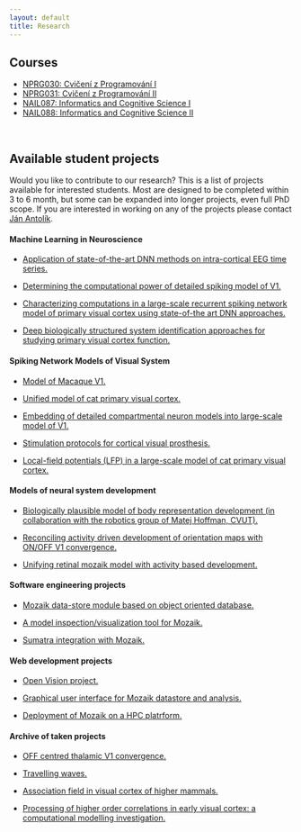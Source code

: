 ```yaml
---
layout: default
title: Research
---
```


## Courses

- <a href="./programovani1.html"><span>NPRG030: Cvičení z Programování I</span></a>
- <a href="./programovani2.html"><span>NPRG031: Cvičení z Programování II</span></a>
- <a href="./ikv1.html"><span>NAIL087: Informatics and Cognitive Science I</span></a>
- <a href="./ikv2.html"><span>NAIL088: Informatics and Cognitive Science II</span></a>

<br>

## Available student projects

Would you like to contribute to our research? This is a list of projects available for interested students.
Most are designed to be completed within 3 to 6 month, but some can be expanded into longer projects, even
full PhD scope. If you are interested in working on any of the projects please contact [Ján Antolík](antolikjan@gmail.com).


#### Machine Learning in Neuroscience

- <a href="javascript:void(0)" onclick="$('#project_EEG').toggle();">Application of state-of-the-art DNN methods on intra-cortical EEG time series.</a>  
   <small id="project_EEG" class="studentprojectlist" style="display: none;">
   In this project you will explore novel DNN architectures to predict movement (direction and speed) from intra-cortical ECoG device implamnted in
   human patients awaiting brain surger for epilepsy. This research contributes towards development of future Brain-Machine-Interface systems for motor
   function restoration. You will be working with DNN library designed for EEG data analysis, and explore the new DNN architectures to maximize prediction
   performance. Visualization of the representation that form in DNN and broader EEG data analysis is also part of the project.
   </small>


- <a href="javascript:void(0)" onclick="$('#project_V1power').toggle();">Determining the computational power of detailed spiking model of V1.</a>  
   <small id="project_V1power" class="studentprojectlist" style="display: none;">
   V1 is a complex recurrent dynamical system that operates quite differently from how moder neural network systems do. It however still remains 
   unclear how does a biological V1 compare in its computational power to the state-of-the-art DNN systems for image analysis. In this project you
   will take our <a href="./research.html">large-scale biologically dietailed spiking network model </a> of cat primary visual cortex (V1) and prepend
   it to an existing state-of-the-art DNN system as its first stage of processing. You will then train both the original DNN and the new hybrid system
   on an image categorization benchmark and analyze the difference between the performance of the two systems.
   </small>

- <a href="javascript:void(0)" onclick="$('#project_RF').toggle();">Characterizing computations in a large-scale recurrent spiking network model of primary visual cortex using state-of-the art DNN approaches.</a>  
   <small id="project_RF" class="studentprojectlist" style="display: none;">
  We have recently constructed a detailed large-scale [model](https://www.biorxiv.org/content/biorxiv/early/2019/02/20/416156.full.pdf) of cat primary visual cortex.
  One of the major approaches for characterizing the functional properties of sensory neurons is called system indetification, wherby one applies machine learning
  techniques to long recordings of neurons responding to sensory stimuli. Many such studies have been undertaken for biological primary visual cortex. In this project, the goal
  is to analyze our spiking V1 model with the same system identification techniques to compare how neurons in the model encode visual information in comparison to
  their biological counterparts. This project will both help understand what computations are represented in the state-of-the-art biologically inspired models of V1, 
  but also identify limitations in current DNN architectures to improve their ability to identify the encoding in the biological visual system.
  </small>

- <a href="javascript:void(0)" onclick="$('#project11').toggle();">Deep biologically structured system identification approaches for studying primary visual cortex function.</a>  
   <small id="project11" class="studentprojectlist" style="display: none;">
  A common approach for studying the function of early sensory systems is to determine the relationship between sensory inputs and associated (experimentally recorded) neural responses. In the past, mostly linear \[[1](http://www.ncbi.nlm.nih.gov/pubmed/12938771)\], or shallow non-linear techniques were utilized, leading to limited predictive and consequently explanatory power of models fitted in this way. More recently, the popular deep convolutional architectures were successfully tested on the neural data \[[2](https://arxiv.org/abs/1711.02653),[3](https://doi.org/10.1101/201764)\]. These general, machine-learning motivated models ,however, ignore the known anatomical and functional architecture of visual system. Recently, we have presented a multi-stage model of V1 which reflected some of the most prominent features of the retino-cortical pathway \[[4](https://doi.org/10.1371/journal.pcbi.1004927)\], and demonstrated that such incorporation of V1 biology can improve performance in comparison to state-of-the-art models. In this project we will built upon these early results, and develop novel deep-architectures inspired by the deep convolutional networks, but enriched by biologically inspired elements. The student will be responsible for designing, implementing and subsequently testing the new models on neural population recordings from cat primary visual cortex. This project will be undertaken in collaboration with experimental lab of Yves Fregnac, CNRS, France, and computational lab of Dan Butts, University of Maryland. Prior experience in machine learning is a plus.
  </small>


#### Spiking Network Models of Visual System

- <a href="javascript:void(0)" onclick="$('#project_macaque').toggle();">Model of Macaque V1.</a>  
   <small id="project_macaque" class="studentprojectlist" style="display: none;">
  We have recently constructed a detailed large-scale [model](https://www.biorxiv.org/content/biorxiv/early/2019/02/20/416156.full.pdf) of cat primary visual cortex.
  Along with cat, macaque is the most common animal model in which vision in higher mammals is studied. Recently, a comprehensive
  dataset on macaque physiology and function has been [published](https://academic.oup.com/cercor/article-abstract/30/6/3483/5691251?redirectedFrom=fulltext). The goal of this project would be to utilize this new data and
  reparametrize the existing model of cat V1 to obtain analogouse model of macaque V1. Exploration of the implication of species differences
  on V1 processing is a possible future extension of the project.
  </small>

- <a href="javascript:void(0)" onclick="$('#project_unified').toggle();">Unified model of cat primary visual cortex.</a>  
   <small id="project_unified" class="studentprojectlist" style="display: none;">
  We have recently constructed a detailed large-scale [model](https://www.biorxiv.org/content/biorxiv/early/2019/02/20/416156.full.pdf) of cat primary visual cortex.
  Since, we have expanded the model in different directions in several followup studies: [addition of cortico-thalamic loop](http://www.theses.fr/2018USPCB083), [simulation of proshetic vision](https://www.nature.com/articles/s41598-021-88960-8) , and [exploration of conductance dynamics]().
  The goal of this project is to unify the existing models into single model instance and demonstrate that it can reproduce all the findings shown in the inidividual previous studies.
  </small>


- <a href="javascript:void(0)" onclick="$('#project2').toggle();">Embedding of detailed compartmental neuron models into large-scale model of V1.</a>  
   <small id="project2" class="studentprojectlist" style="display: none;">
  One of the ongoing projects in our group is development of <a href="./research.html">large-scale integrative model </a> of cat primary visual cortex (V1).
  This model is based on the <a href="http://www.scholarpedia.org/article/Adaptive_exponential_integrate-and-fire_model">Adaptive-Exponential Leaky Integrate and Fire</a>
  neuron model, which reduces biological neurons to a point process, ignoring
  its geometrical properties. In this project student will embed single compartmental model of V1 pyramidal neuron into the large scale point process
  simulation available in the group, and investigate the behavior of the added detailed neuron under the influence of the input coming from the large scale
  V1 simulation, focusing on properties influenced by the neuron's geometry.
  </small>

- <a href="javascript:void(0)" onclick="$('#project10').toggle();">Stimulation protocols for cortical visual prosthesis.</a>  
   <small id="project10" class="studentprojectlist" style="display: none;">
  Recently we have applied the large-scale models developed in our team to the problem of cortical visual prosthesis. New approach to sensory prosthetics is being developed,
  wherby the the cortex is stimulated via opto-genetic tools, which are being translated from mice to higher-order mammals including primates. While all the technological components
  of the visual prosthesis are still under development, an important question remains open: how to stimulate the cortex to elicit percepts that are close to those due to the perception
  of the given stimulus under normal vision. This is where our large-scale modelling approach comes in. Using our V1 model simulations to test potenial stimulation strategies, we are
  making progress at answering this question. Currently, we have gained insights
  on how to eleicit simple canonical visual stimuli, specifically sinusoidal gratings. In the next step the student will be responsible for expanding the design and analysis to generic
  stimulation protocol capable of eliciting arbitrary visual stimuli. The current protocol can be straightforwardly expanded to this general case . The student't responsibility will be
  to implement this new stimulation protocol in our simulation framework, test the protocol in our model of V1, and implement and perform all the required analysis. Strong programming and
  analytical skills required. Knowledge of Python, computation neuroscience or neurobiology of visual system a plus.
  </small>

- <a href="javascript:void(0)" onclick="$('#project3').toggle();">Local-field potentials (LFP) in a large-scale model of cat primary visual cortex.</a>  
   <small id="project3" class="studentprojectlist" style="display: none;">
  One of the ongoing projects in our group is development of <a href="./research.html">large-scale integrative model </a> of cat primary visual cortex (V1).
  [LFP](https://en.wikipedia.org/wiki/Local_field_potential) is an electrophysiological signal generated by the summed electric current flowing from multiple
  nearby neurons within a small volume of nervous tissue. The goal of this project is to investigate the LFP signals that would be generated
  in our simulations of V1. The V1 model under investigation does not explicitly contain LFP signals, only the sub-threshold and spiking responses of
  individual neurons are available. Therefore one of previously proposed models
  of LFP signals such as [this one](https://github.com/INM-6/hybridLFPy) will be used to generate artifical LFP signals based on the outputs of the V1 simulation.
  This will be followed by thourough analysis of the resulting LFPs and results compared to previous findings, including recent data recorded at <a href="http://www.unic.cnrs-gif.fr/teams.html">UNIC</a> by the
  <a href="https://www.unic.cnrs-gif.fr/teams/Research%20group%20of%20Yves%20Fr%C3%A9gnac">Yves Frégnac group</a>.
  </small>


#### Models of neural system development

- <a href="javascript:void(0)" onclick="$('#project_body').toggle();">Biologically plausible model of body representation development (in collaboration with the robotics group of Matej Hoffman, CVUT).</a>  
   <small id="project_body" class="studentprojectlist" style="display: none;">
  This project is performed in tight collaboration with the robotics group of [Matej Hoffman](https://sites.google.com/site/matejhof/home).
  The goal of this project is to explain how body representations can be learned in humanoid robots during
  haptic self-exploration based on inputs provided by ‘artificial skin’ covering the robot’s body.
  We hypothesize that [our model of cortical development proposed](https://www.ncbi.nlm.nih.gov/pmc/articles/PMC3082289/pdf/fncom-05-00017.pdf)
  can aid this goal in following two ways:  (i) the model itself, when fed with the somatosensory data will form effective,
  biologically plausible representation of body surface, (ii) the novelty signal that can be straightforwardly
  obtained from the model can within the closed loop paradigm guide self-exploration behavior towards efficient
  exploration of the body space. The novelty signal is readily available in the model, as novel inputs are poorly
  represented by the evolving cortical representation and thus the input will have high distance from the most representative
  (close within input space) cortical neuron. Thus a simple winner-take-all mechanism at the cortical level, that outputs
  the distance between the input and the point in input space the winner neuron represents will yield effective novelty signal.
  The student will test these hypotheses in collaboration with the [Hoffman group](https://sites.google.com/site/matejhof/home) guided by following milestones. He/she will
  implement and validate the model of somatosensory map formation from artificial skin inputs, implement the novelty signal extraction
  mechanism, test its impact on map formation in closed-loop system, integrate the resulting model within the humanoid
  robotic system at Hoffman group, and perform experiments to confirm effectiveness of the model and search for bio-morphic
  correlates in the resulting behavior.
  </small>

- <a href="javascript:void(0)" onclick="$('#project_dev_ON_OFF').toggle();">Reconciling activity driven development of orientation maps with ON/OFF V1 convergence.</a>  
   <small id="project_dev_ON_OFF" class="studentprojectlist" style="display: none;">
  During post-natal development, primary visual cortex undergoes remarkable functional organization resulting in expression
  of topologically smooth orientation map across it's surface. The most common type of explenation for this phenomena is activity based development,
  whereby internally generated or visually driven activity coupled with plasticity in the thalamo-cortical and corico-cortical pathway
  induces gradual establishment of the orientation maps. [LISSOM](http://ioam.github.io/topographica/Tutorials/GCAL_Tutorial.html) based familiy of models is an example of such activity + plasticity driven theoretical explanation of this phenomena.
  Recent [work](https://www.nature.com/articles/nature17936) by Alonso Lab has shown that thalamic ON and OFF afferents converging onto neurons in primary visual cortex
  have a very specific organization, which is OFF dominated, OFF centric and runs orthogonal to ocular dominance columns. The current activity driven models of V1 development
  cannot explain this specific organization of thalamo-cortical afferents. The goal of this project will be the expand these models to account for these new findings.
  </small>

- <a href="javascript:void(0)" onclick="$('#project1').toggle();">Unifying retinal mozaik model with activity based development.</a>  
   <small id="project1" class="studentprojectlist" style="display: none;">
  During post-natal development, primary visual cortex undergoes remarkable functional organization resulting - among others - in expression
  of topologically smooth orientation map across it's surface. The most common type of explenation for this phenomena is activity based development,
  whereby internally generated or visually driven activity coupled with plasticity in the thalamo-cortical and corico-cortical pathway
  induces gradual establishment of the orientation maps. [LISSOM](http://ioam.github.io/topographica/Tutorials/GCAL_Tutorial.html) based familiy of models is an example of such activity + plasticity driven models.
  An alternative explanation has been proposed by [Ringach](http://jn.physiology.org/content/92/1/468) (see also [this](http://www.nature.com/neuro/journal/v14/n7/full/nn.2824.html)) , in which the initial orientation maps are directly established by
  the very specific geometric properties of retinal ganglion cells RFs positions in visual space: [retinal mozaiks](http://labs.nri.ucsb.edu/reese/benjamin/PubsRetinalMosaics.html). However, this explanation
  can account only for initial very weak orientation maps, and low orienation selectivities of individual neurons in particular, and it is clear that
  the system has to undergo major further refinement in order to match the experimentally observed adult state. The goal of this project is to combine
  the two hypothesis of orientation map development and investigate their possible interactions.
  Specifically retinal mozaiks will be introduced into a LISSOM model, thus inducing the initial orientation maps based on Ringach et al. theory.
  This will be followed by simulation of the activity and plasticity driven development, which should lead to refinement of the intial maps.
  The correspondance between the initial retinal mozaik induced map with the final developed map will be assesed, and possible advantages of such
  dual orientation map development mechanism will be investigated.
  </small>

#### Software engineering projects

- <a href="javascript:void(0)" onclick="$('#project5').toggle();">Mozaik data-store module based on object oriented database.</a>  
   <small id="project5" class="studentprojectlist" style="display: none;">
  <a href="https://github.com/antolikjan/mozaik">Mozaik</a> is a an automated workflow for large-scale neural simulations,
  with a highly modular architecture. One of the core Mozaik modules is a data-store, in which recordings from simulations richly
  annotated with metadata regarding experimental context are stored. Currently the data-store module is implemented as a
  database-like system based on [Neo](http://neuralensemble.org/neo/) library for internal representation of recorded data.
  The goal of this project is to develop an alternative data-store module based around dedicated key-value database such as
  [BerkelyDB](http://www.oracle.com/technetwork/database/database-technologies/berkeleydb/overview/index.html) or [CodernityDB](http://labs.codernity.com/codernitydb/).
  </small>

- <a href="javascript:void(0)" onclick="$('#project6').toggle();">A model inspection/visualization tool for Mozaik.</a>  
   <small id="project6"  class="studentprojectlist" style="display: none;">
  <a href="https://github.com/antolikjan/mozaik">Mozaik</a> is a an automated workflow for large-scale neural simulations.
  The [model of primary visual cortex](/research.html) developed in our lab, and implemented in Mozaik, has a complex connectivity structure.
  Although there are various tests that the connectivity has been realized as expected, currently, there is no easy way to
  visualize the network spatial structure and connectivity in [Mozaik](https://github.com/antolikjan/mozaik). The aim of this project is to develop a
  model inspection and visualization tool, for Mozaik, possibly building on existing tools such as [ConnPlotter](http://arken.umb.no/~plesser/software.html), [Moogli](http://moose.ncbs.res.in/moogli/), and [NeurAnim](http://software.incf.org/software/neuranim).
  </small>

- <a href="javascript:void(0)" onclick="$('#project8').toggle();">Sumatra integration with Mozaik.</a>  
   <small id="project8" class="studentprojectlist" style="display: none;">
  <a href="https://github.com/antolikjan/mozaik">Mozaik</a> is a an automated workflow for large-scale neural simulations.
  <a href="http://neuralensemble.org/sumatra/">Sumatra</a> is a tool for provenance tracking. Sumatra shares several features with Mozaik, but it also
  posses features that would enhance the Mozaik workflow. The goal of this project is to integrate Sumatra with Mozaik, and
  remove overlapping features from Mozaik and delegating them to Sumatra, in line with long term goal of outsourcing
  as much functionality from Mozaik to dedicated tools. This project is suitable for students with interest in Neuroinformatics
  and moderate skills in Python and versioning systems.
  </small>

#### Web development projects

- <a href="javascript:void(0)" onclick="$('#project12').toggle();">Open Vision project.</a>  
   <small id="project12" class="studentprojectlist" style="display: none;">
  <a href="https://github.com/antolikjan/mozaik">Mozaik</a> is a an automated workflow for large-scale neural simulations. Inspired by the [OpenWorm](http://www.openworm.org)
  initiative, this project strives to bring neural based modelling of vision to the public. It will seek to engage the cognitive sciences enthusiast community into
  coordinate effort to build a comprehensive model of early and higher vision. We envision multiple phases of the project: <br>
  (1) Build a server running mozaik based V1 model and serve it on the new Open Vision website. The website will allow any member of public to submit a video and receive back the responses of selected model cells.<br>
  (2) Develop a web frontend to the Mozaik toolkit and use it to expand the Open Vision website to allow full configuration of the served model. Publish more models and experimental protocols already develop in our group. <br>
  (3) Expand upon 1 and 2 to build full open science platform similar to OpenWorm project, and build striving community around it.
  </small>

- <a href="javascript:void(0)" onclick="$('#project4').toggle();">Graphical user interface for Mozaik datastore and analysis.</a>  
   <small id="project4" class="studentprojectlist" style="display: none;">
  <a href="https://github.com/antolikjan/mozaik">Mozaik</a> is a an automated workflow for large-scale neural simulations.
  Mozaik automatically records data from simulations, annotates it with metadata regarding experimental context, and stores
  them in an internal data-store. An query based interface allows analysis and visualization modules to efficiently navigate
  through the stored data based on the attached metadata. Currently, Mozaik offers only programatic API to perform these interactions
  with data-store. The goal of this project would be to write a HTML based graphical user interface frontend, to the Mozaik data-store, that will
  allow users to conveniently and interactively navigate and select data from the data-store and subsequently execute on them anaysis and
  visualization routines from Mozaik libraries.  
   </small>

- <a href="javascript:void(0)" onclick="$('#project7').toggle();">Deployment of Mozaik on a HPC platrform.</a>  
   <small id="project7" class="studentprojectlist" style="display: none;">
  [Mozaik](https://github.com/antolikjan/mozaik) is a an automated workflow for large-scale neural simulations.
  Mozaik depends on a moderate software stack including [PyNN](http://neuralensemble.org/PyNN/) as a simulator independent
  model specification language, and [Nest](http://www.nest-initiative.org/) as the simulator of choice in our projects.
  Currently we deploy Mozaik (together with the software stack) on a local cluster, however already at this relatively
  small scale we are aware of number of inefficiencies in terms of its performance in the parallel environment. Furthermore, in future we would like
  to deploy Mozaik on a large-scale High Performance Computing (HPC) platform such as [ADA](http://www.idris.fr/ada/). The goal of this project is to test and optimize Mozaik and it's underlying
  software stack to run efficiently on the local cluster, and subsequently scale it up to a large-scale HPC platform.
  This project is suitable for students with experience and interest in parallel programming and HPC.
  </small>


#### Archive of taken projects

- <a href="javascript:void(0)" onclick="$('#project_mozaik_ON_OFF').toggle();">OFF centred thalamic V1 convergence.</a>  
   <small id="project_mozaik_ON_OFF" class="studentprojectlist" style="display: none;">
  Recent [work](https://www.nature.com/articles/nature17936) by Alonso Lab has shown that thalamic ON and OFF afferents converging onto neurons in primary visual cortex
  have a very specific organization, which is OFF dominated, OFF centric and runs orthogonal to ocular dominance columns. Our current <a href="./research.html">large-scale integrative model </a>
  of V1 does not feature this specific organization of thalamo-cortical afferents. The goal of this project will be to integrate this specific thalamo-cortical convergence
  into the model, and then analyze the impact of this more specfific connectivity on the functional properties of the model.
  </small>

- <a href="javascript:void(0)" onclick="$('#project_tw').toggle();">Travelling waves.</a>  
   <small id="project_tw" class="studentprojectlist" style="display: none;">
  During spontaneous activity, mammalina cortex exhibits regular spontaneous emergence of waves of activity that travel across the cortical surface.
  Furthermore, spatially, these waves tend to be correlated with the functional organization across cortical surface. Such highly structured spontaneous
  activity, present even in low-level sensory cortical areas, has been hypothesized to be linked to such phenomena, as imagination, dreams, formation
  of long-term memory and other high-level cognitive phenomena. In this project student will explore the presence of such spontaneos waves in our comprehensive model
  of cat primary visual cortex. He/she will expand the <a href="https://github.com/antolikjan/mozaik">Mozaik</a> framework with the ability to record Local Field Potential
  type of signal. Perform experiments in which the waves will be recorded and will compare such in-silico generated data to in-vivo data from our international collaborators.
  </small>

- <a href="javascript:void(0)" onclick="$('#project_assoc').toggle();">Association field in visual cortex of higher mammals.</a>  
   <small id="project_assoc" class="studentprojectlist" style="display: none;">
  In the visual environment, human observers directly extract continuous contours effortlessly. This could be explained by the existence of lateral
  interactions between cortical cells in V1 that facilitate the binding of collinear, and to a certain extent co-circular, edges in the visual field.
  Recent electrophysiological data from [collaborating group in France](http://neuro-psi.cnrs.fr/spip.php?page=ICN&lang=fr) supports this hypothesis.
  Coherent flows of oriented stimuli originating from the far periphery and converging towards the receptive field center of V1 single cells are able
  to elicit an earlier and stronger response when compared to the sole stimulation of the receptive field center. This lateral interaction is the
  synaptic footprint of a dynamic association field that favours the binding of form and motion as early as V1. One of the ongoing projects in our group
  is the development of a large-scale integrative model of cat primary visual cortex (V1). The student’s task will be to analyse in this model the progressive build-up
  of activity by multiple nearby neurons that contribute to the emergence of the assocation field.
  </small>

- <a href="javascript:void(0)" onclick="$('#project9').toggle();">Processing of higher order correlations in early visual cortex\: a computational modelling investigation.</a>  
  <small id="project9" class="studentprojectlist" style="display: none;">
  Recent experimental studies have revealed differences in how neurons in primary (V1) and secondary (V2) visual cortices (the first two stages of visual cortical processing) process high-order statistics in visual scenes, indicating emergence of sensitivity to 2nd order correlations in V2 but not V1 neurons \[[1](https://doi.org/10.1038/nn.3402),[2](https://doi.org/10.1016/j.visres.2014.10.004),[3](https://doi.org/10.7554/eLife.03722)\]. However, the neural mechanisms of such sensitivity, and their implementation in biological neural substrate remain unknown. To address this question, we will use detailed large-scale spiking neural network modelling paradigm to formulate hypothesis of neural circuits that can explain such neural functional properties. The student will be responsible for the first stage of longer-term project, in which he will implement a set of specialized visual stimuli as in \[[1](https://doi.org/10.1038/nn.3402)\]. Subsequently, student will test an existing model of V1 using the same experimental paradigm as in \[[1](https://doi.org/10.1038/nn.3402)\] for sensitivity to 2nd order correlations.
  </small>
